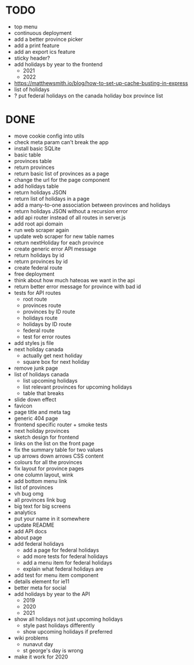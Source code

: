 # TODO

- top menu
- continuous deployment
- add a better province picker
- add a print feature
- add an export ics feature
- sticky header?
- add holidays by year to the frontend
  - 2021
  - 2022
- https://matthewsmith.io/blog/how-to-set-up-cache-busting-in-express
- list of holidays
- ? put federal holidays on the canada holiday box province list

# DONE

- move cookie config into utils
- check meta param can't break the app
- install basic SQLite
- basic table
- provinces table
- return provinces
- return basic list of provinces as a page
- change the url for the page component
- add holidays table
- return holidays JSON
- return list of holidays in a page
- add a many-to-one association between provinces and holidays
- return holidays JSON without a recursion error
- add api router instead of all routes in server.js
- add root api domain
- run web scraper again
- update web scraper for new table names
- return nextHoliday for each province
- create generic error API message
- return holidays by id
- return provinces by id
- create federal route
- free deployment
- think about how much hateoas we want in the api
- return better error message for province with bad id
- tests for API routes
  - root route
  - provinces route
  - provinces by ID route
  - holidays route
  - holidays by ID route
  - federal route
  - test for error routes
- add styles js file
- next holiday canada
  - actually get next holiday
  - square box for next holiday
- remove junk page
- list of holidays canada
  - list upcoming holidays
  - list relevant provinces for upcoming holidays
  - table that breaks
- slide down effect
- favicon
- page title and meta tag
- generic 404 page
- frontend specific router + smoke tests
- next holiday provinces
- sketch design for frontend
- links on the list on the front page
- fix the summary table for two values
- up arrows down arrows CSS content
- colours for all the provinces
- fix layout for province pages
- one column layout, wink
- add bottom menu link
- list of provinces
- vh bug omg
- all provinces link bug
- big text for big screens
- analytics
- put your name in it somewhere
- update README
- add API docs
- about page
- add federal holidays
  - add a page for federal holidays
  - add more tests for federal holidays
  - add a menu item for federal holidays
  - explain what federal holidays are
- add test for menu item component
- details element for ie11
- better meta for social
- add holidays by year to the API
  - 2019
  - 2020
  - 2021
- show all holidays not just upcoming holidays
  - style past holidays differently
  - show upcoming holidays if preferred
- wiki problems
  - nunavut day
  - st george's day is wrong
- make it work for 2020
